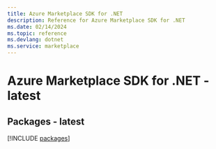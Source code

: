 ```yaml
---
title: Azure Marketplace SDK for .NET
description: Reference for Azure Marketplace SDK for .NET
ms.date: 02/14/2024
ms.topic: reference
ms.devlang: dotnet
ms.service: marketplace
---
```

# Azure Marketplace SDK for .NET - latest
## Packages - latest
[!INCLUDE [packages](marketplace-index.md)]